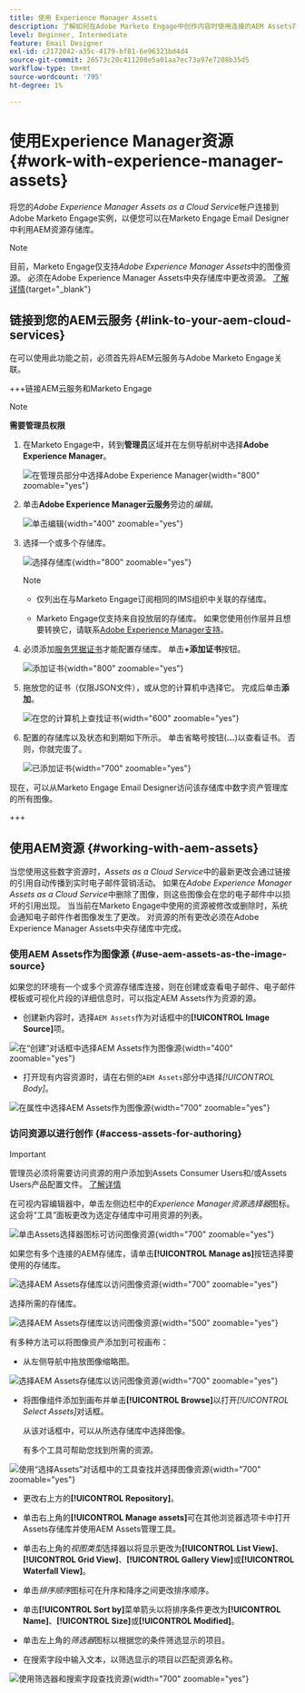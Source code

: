 ```yaml
---
title: 使用 Experience Manager Assets
description: 了解如何在Adobe Marketo Engage中创作内容时使用连接的AEM Assets存储库中的图像资源。
level: Beginner, Intermediate
feature: Email Designer
exl-id: c2172042-a35c-4179-bf81-6e96323bd4d4
source-git-commit: 26573c20c411208e5a01aa7ec73a97e7208b35d5
workflow-type: tm+mt
source-wordcount: '795'
ht-degree: 1%

---
```


# 使用Experience Manager资源 {#work-with-experience-manager-assets}

将您的&#x200B;_Adobe Experience Manager Assets as a Cloud Service_&#x200B;帐户连接到Adobe Marketo Engage实例，以便您可以在Marketo Engage Email Designer中利用AEM资源存储库。

>[!NOTE]
>
>目前，Marketo Engage仅支持&#x200B;_Adobe Experience Manager Assets_&#x200B;中的图像资源。 必须在Adobe Experience Manager Assets中央存储库中更改资源。 [了解详情](https://experienceleague.adobe.com/zh-hans/docs/experience-manager-cloud-service/content/assets/manage/manage-digital-assets){target="_blank"}

## 链接到您的AEM云服务 {#link-to-your-aem-cloud-services}

在可以使用此功能之前，必须首先将AEM云服务与Adobe Marketo Engage关联。

+++链接AEM云服务和Marketo Engage

>[!NOTE]
>
>**需要管理员权限**

1. 在Marketo Engage中，转到&#x200B;**管理员**&#x200B;区域并在左侧导航树中选择&#x200B;**Adobe Experience Manager**。

   ![在管理员部分中选择Adobe Experience Manager](assets/access-the-ai-assistant-content-accelerator-1.png){width="800" zoomable="yes"}

1. 单击&#x200B;**Adobe Experience Manager云服务**&#x200B;旁边的&#x200B;_编辑_。

   ![单击编辑](assets/access-the-ai-assistant-content-accelerator-2.png){width="400" zoomable="yes"}

1. 选择一个或多个存储库。

   ![选择存储库](assets/access-the-ai-assistant-content-accelerator-3.png){width="800" zoomable="yes"}

   >[!NOTE]
   >
   >* 仅列出在与Marketo Engage订阅相同的IMS组织中关联的存储库。
   >
   >* Marketo Engage仅支持来自投放层的存储库。 如果您使用创作层并且想要转换它，请联系[Adobe Experience Manager支持](https://experienceleague.adobe.com/zh-hans/docs/experience-manager-cloud-manager/content/overview/help-resources)。

1. 必须添加[服务凭据证书](https://experienceleague.adobe.com/zh-hans/docs/experience-manager-learn/getting-started-with-aem-headless/authentication/service-credentials)才能配置存储库。 单击&#x200B;**+添加证书**&#x200B;按钮。

   ![添加证书](assets/access-the-ai-assistant-content-accelerator-4.png){width="800" zoomable="yes"}

1. 拖放您的证书（仅限JSON文件），或从您的计算机中选择它。 完成后单击&#x200B;**添加**。

   ![在您的计算机上查找证书](assets/access-the-ai-assistant-content-accelerator-5.png){width="600" zoomable="yes"}

1. 配置的存储库以及状态和到期如下所示。 单击省略号按钮(**...**)以查看证书。 否则，你就完蛋了。

   ![已添加证书](assets/access-the-ai-assistant-content-accelerator-6.png){width="700" zoomable="yes"}

现在，可以从Marketo Engage Email Designer访问该存储库中数字资产管理库的所有图像。

+++

## 使用AEM资源 {#working-with-aem-assets}

当您使用这些数字资源时，_Assets as a Cloud Service_&#x200B;中的最新更改会通过链接的引用自动传播到实时电子邮件营销活动。 如果在&#x200B;_Adobe Experience Manager Assets as a Cloud Service_&#x200B;中删除了图像，则这些图像会在您的电子邮件中以损坏的引用出现。 当当前在Marketo Engage中使用的资源被修改或删除时，系统会通知电子邮件作者图像发生了更改。 对资源的所有更改必须在Adobe Experience Manager Assets中央存储库中完成。

### 使用AEM Assets作为图像源 {#use-aem-assets-as-the-image-source}

如果您的环境有一个或多个资源存储库连接，则在创建或查看电子邮件、电子邮件模板或可视化片段的详细信息时，可以指定AEM Assets作为资源的源。

* 创建新内容时，选择`AEM Assets`作为对话框中的&#x200B;**[!UICONTROL Image Source]**&#x200B;项。

![在“创建”对话框中选择AEM Assets作为图像源](assets/work-with-experience-manager-assets-1.png){width="400" zoomable="yes"}

* 打开现有内容资源时，请在右侧的`AEM Assets`部分中选择&#x200B;_[!UICONTROL Body]_。

![在属性中选择AEM Assets作为图像源](assets/work-with-experience-manager-assets-2.png){width="700" zoomable="yes"}

### 访问资源以进行创作 {#access-assets-for-authoring}

>[!IMPORTANT]
>
>管理员必须将需要访问资源的用户添加到Assets Consumer Users和/或Assets Users产品配置文件。 [了解详情](https://experienceleague.adobe.com/zh-hans/docs/experience-manager-cloud-service/content/security/ims-support#managing-products-and-user-access-in-admin-console)

在可视内容编辑器中，单击左侧边栏中的&#x200B;_Experience Manager资源选择器_&#x200B;图标。 这会将“工具”面板更改为选定存储库中可用资源的列表。

![单击Assets选择器图标可访问图像资源](assets/work-with-experience-manager-assets-3.png){width="700" zoomable="yes"}

如果您有多个连接的AEM存储库，请单击&#x200B;**[!UICONTROL Manage as]**&#x200B;按钮选择要使用的存储库。

![选择AEM Assets存储库以访问图像资源](assets/work-with-experience-manager-assets-4.png){width="700" zoomable="yes"}

选择所需的存储库。

![选择AEM Assets存储库以访问图像资源](assets/work-with-experience-manager-assets-5.png){width="500" zoomable="yes"}

有多种方法可以将图像资产添加到可视画布：

* 从左侧导航中拖放图像缩略图。

![选择AEM Assets存储库以访问图像资源](assets/work-with-experience-manager-assets-6.png){width="700" zoomable="yes"}

* 将图像组件添加到画布并单击&#x200B;**[!UICONTROL Browse]**&#x200B;以打开&#x200B;_[!UICONTROL Select Assets]_&#x200B;对话框。

  从该对话框中，可以从所选存储库中选择图像。

  有多个工具可帮助您找到所需的资源。

![使用“选择Assets”对话框中的工具查找并选择图像资源](assets/work-with-experience-manager-assets-7.png){width="700" zoomable="yes"}

* 更改右上方的&#x200B;**[!UICONTROL Repository]**。

* 单击右上角的&#x200B;**[!UICONTROL Manage assets]**&#x200B;可在其他浏览器选项卡中打开Assets存储库并使用AEM Assets管理工具。

* 单击右上角的&#x200B;_视图类型_&#x200B;选择器以将显示更改为&#x200B;**[!UICONTROL List View]**、**[!UICONTROL Grid View]**、**[!UICONTROL Gallery View]**&#x200B;或&#x200B;**[!UICONTROL Waterfall View]**。

* 单击&#x200B;_排序顺序_&#x200B;图标可在升序和降序之间更改排序顺序。

* 单击&#x200B;**[!UICONTROL Sort by]**&#x200B;菜单箭头以将排序条件更改为&#x200B;**[!UICONTROL Name]**、**[!UICONTROL Size]**&#x200B;或&#x200B;**[!UICONTROL Modified]**。

* 单击左上角的&#x200B;_筛选器_&#x200B;图标以根据您的条件筛选显示的项目。

* 在搜索字段中输入文本，以筛选显示的项目以匹配资源名称。

![使用筛选器和搜索字段查找资源](assets/work-with-experience-manager-assets-8.png){width="700" zoomable="yes"}

